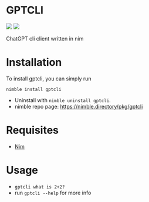 # GPTCLI

![](https://img.shields.io/github/languages/top/jaredmontoya/gptcli?style=flat)
![](https://img.shields.io/github/languages/code-size/jaredmontoya/gptcli?style=flat)

ChatGPT cli client written in nim

# Installation
To install gptcli, you can simply run
```
nimble install gptcli
```
- Uninstall with `nimble uninstall gptcli`.
- nimble repo page: https://nimble.directory/pkg/gptcli

# Requisites

- [Nim](https://nim-lang.org)

# Usage
- `gptcli what is 2+2?`
- run `gptcli --help` for more info
